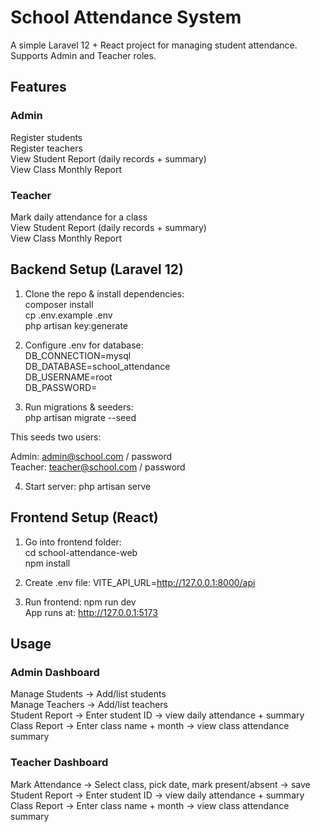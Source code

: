 # School Attendance System

A simple Laravel 12 + React  project for managing student attendance.
Supports Admin and Teacher roles.

## Features

### Admin
Register students <br>
Register teachers <br>
View Student Report (daily records + summary) <br>
View Class Monthly Report <br>

### Teacher
Mark daily attendance for a class <br>
View Student Report (daily records + summary) <br>
View Class Monthly Report <br>

## Backend Setup (Laravel 12)

1) Clone the repo & install dependencies: <br>
composer install <br>
cp .env.example .env <br>
php artisan key:generate <br>

2) Configure .env for database: <br>
    DB_CONNECTION=mysql <br>
    DB_DATABASE=school_attendance <br>
    DB_USERNAME=root <br>
    DB_PASSWORD= <br>

3) Run migrations & seeders: <br>
php artisan migrate --seed <br>

This seeds two users: <br>

Admin: admin@school.com / password <br>
Teacher: teacher@school.com / password <br>

4) Start server: php artisan serve <br>



## Frontend Setup (React)

1) Go into frontend folder: <br>
cd school-attendance-web <br>
npm install <br>

2) Create .env file: VITE_API_URL=http://127.0.0.1:8000/api <br>

3) Run frontend: npm run dev  <br>
App runs at: http://127.0.0.1:5173 <br>

## Usage
### Admin Dashboard

Manage Students → Add/list students <br>
Manage Teachers → Add/list teachers <br>
Student Report → Enter student ID → view daily attendance + summary <br>
Class Report → Enter class name + month → view class attendance summary <br>

### Teacher Dashboard

Mark Attendance → Select class, pick date, mark present/absent → save <br>
Student Report → Enter student ID → view daily attendance + summary <br>
Class Report → Enter class name + month → view class attendance summary <br>





